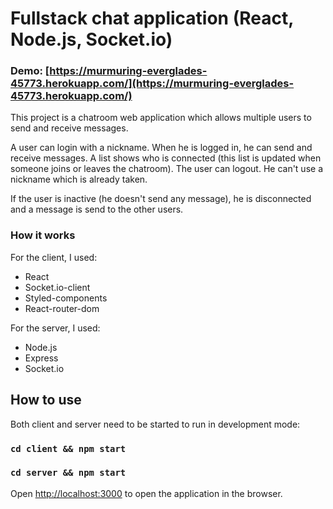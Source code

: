 
# Fullstack chat application (React, Node.js, Socket.io)

### Demo:  [https://murmuring-everglades-45773.herokuapp.com/](https://murmuring-everglades-45773.herokuapp.com/)

This project is a chatroom web application which allows multiple users to send and receive messages.
  
A user can login with a nickname. When he is logged in, he can send and receive messages. 
A list shows who is connected (this list is updated when someone joins or leaves the chatroom). 
The user can logout.
He can't use a nickname which is already taken.

If the user is inactive (he doesn't send any message), he is disconnected and a message is send to the other users.


### How it works

For the client, I used: 
- React
- Socket.io-client
- Styled-components
- React-router-dom

 For the server, I used: 
- Node.js
- Express
- Socket.io
  

## How to use

Both client and server need to be started to run in development mode:

### `cd client && npm start`
### `cd server && npm start`


Open [http://localhost:3000](http://localhost:3000) to open the application in the browser.